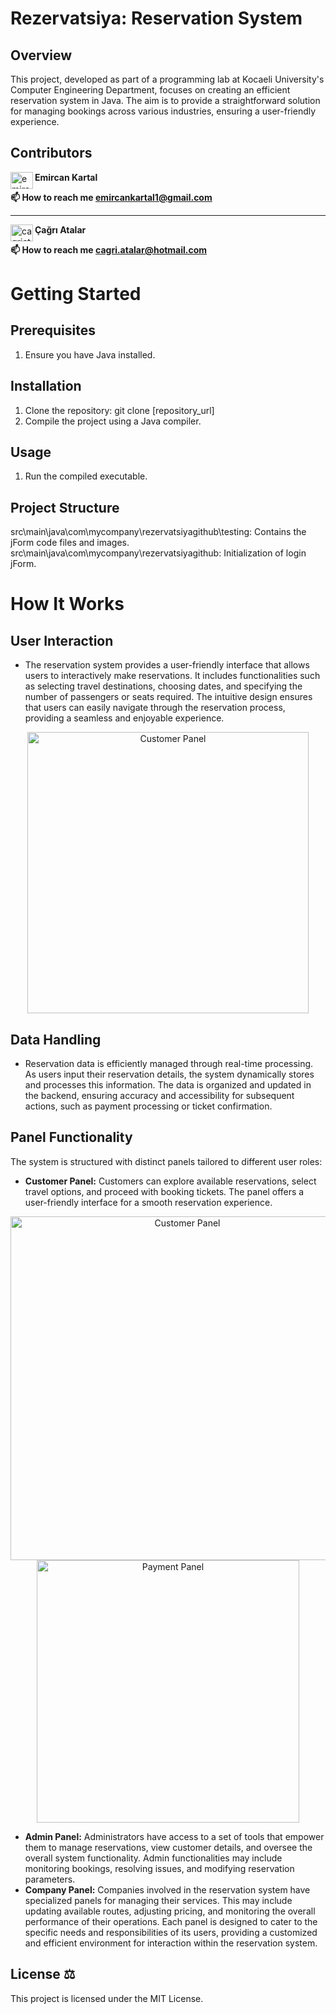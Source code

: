 # Rezervatsiya: Reservation System
## Overview
This project, developed as part of a programming lab at Kocaeli University's Computer Engineering Department, focuses on creating an efficient reservation system in Java. The aim is to provide a straightforward solution for managing bookings across various industries, ensuring a user-friendly experience.

## Contributors
<a href="https://linkedin.com/in/emircankartal" target="blank"><img align="left" src="https://raw.githubusercontent.com/rahuldkjain/github-profile-readme-generator/master/src/images/icons/Social/linked-in-alt.svg" alt="emircankartal" height="27" width="36" /></a>
<strong>Emircan Kartal</strong>

<strong>📫 How to reach me emircankartal1@gmail.com</strong>

---

<a href="https://www.linkedin.com/in/çağrı-atalar-354692166/" target="blank"><img align="left" src="https://raw.githubusercontent.com/rahuldkjain/github-profile-readme-generator/master/src/images/icons/Social/linked-in-alt.svg" alt="cagriatalar" height="27" width="36" /></a>
<strong>Çağrı Atalar</strong>

<strong>📫 How to reach me cagri.atalar@hotmail.com</strong>

# Getting Started
## Prerequisites
1. Ensure you have Java installed.

## Installation
1. Clone the repository: git clone [repository_url]
2. Compile the project using a Java compiler.

## Usage
1. Run the compiled executable.

## Project Structure
src\main\java\com\mycompany\rezervatsiyagithub\testing: Contains the jForm code files and images.
src\main\java\com\mycompany\rezervatsiyagithub: Initialization of login jForm.

# How It Works
## User Interaction
- The reservation system provides a user-friendly interface that allows users to interactively make reservations. It includes functionalities such as selecting travel destinations, choosing dates, and specifying the number of passengers or seats required. The intuitive design ensures that users can easily navigate through the reservation process, providing a seamless and enjoyable experience.
<div align="center">
  <img src="https://github.com/EmircanKartal/Rezervatsiya--Java-Reservation-System/assets/88210656/4344609c-bc97-4468-8278-3f92a0e33fc2" alt="Customer Panel" width="450">
</div> 


## Data Handling
- Reservation data is efficiently managed through real-time processing. As users input their reservation details, the system dynamically stores and processes this information. The data is organized and updated in the backend, ensuring accuracy and accessibility for subsequent actions, such as payment processing or ticket confirmation.
## Panel Functionality
The system is structured with distinct panels tailored to different user roles:
- **Customer Panel:** Customers can explore available reservations, select travel options, and proceed with booking tickets. The panel offers a user-friendly interface for a smooth reservation experience.
<div align="center">
  <img src="https://github.com/EmircanKartal/Rezervatsiya--Java-Reservation-System/assets/88210656/219e7265-f617-42ec-b4df-c46799945250" alt="Customer Panel" width="550">
  <img src="https://github.com/EmircanKartal/Rezervatsiya--Java-Reservation-System/assets/88210656/18c76f9d-3702-4e4c-9345-0754bccda66c" alt="Payment Panel" width="420">
</div>


- **Admin Panel:** Administrators have access to a set of tools that empower them to manage reservations, view customer details, and oversee the overall system functionality. Admin functionalities may include monitoring bookings, resolving issues, and modifying reservation parameters.
- **Company Panel:** Companies involved in the reservation system have specialized panels for managing their services. This may include updating available routes, adjusting pricing, and monitoring the overall performance of their operations.
Each panel is designed to cater to the specific needs and responsibilities of its users, providing a customized and efficient environment for interaction within the reservation system.
## License ⚖️
This project is licensed under the MIT License.
